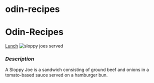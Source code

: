 # odin-recipes
<!DOCTYPE html>
<html lang="en">
<head>
    <meta charset="UTF-8">
    <meta name="viewport" content="width=device-width, initial-scale=1.0">
    <title>Odin Project</title>
</head>
<body>
    <h1> Odin-Recipes</h1>
    <a href="recipes/sloppy-joes.html">Lunch</a>
    <img src="./recipe-img/sloppy.webp" alt="sloppy joes served">
    <h3> <em>Description</em></h3>
    <p>A Sloppy Joe is a sandwich consisting of ground beef and onions in a tomato-based sauce served on a hamburger bun.</p>